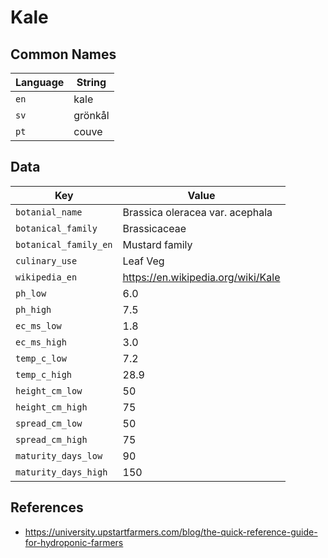 # Kale

## Common Names

Language|String
-|-
`en`|kale
`sv`|grönkål
`pt`|couve


## Data

Key|Value
-|-
`botanial_name`|Brassica oleracea var. acephala
`botanical_family`|Brassicaceae
`botanical_family_en`|Mustard family
`culinary_use`|Leaf Veg
`wikipedia_en`|https://en.wikipedia.org/wiki/Kale
`ph_low`|6.0
`ph_high`|7.5
`ec_ms_low`|1.8
`ec_ms_high`|3.0
`temp_c_low`|7.2
`temp_c_high`|28.9
`height_cm_low`|50
`height_cm_high`|75
`spread_cm_low`|50
`spread_cm_high`|75
`maturity_days_low`|90
`maturity_days_high`|150


## References

* https://university.upstartfarmers.com/blog/the-quick-reference-guide-for-hydroponic-farmers
